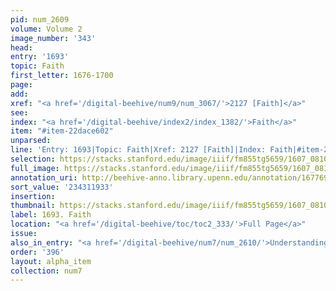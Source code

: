 ```yaml
---
pid: num_2609
volume: Volume 2
image_number: '343'
head:
entry: '1693'
topic: Faith
first_letter: 1676-1700
page:
add:
xref: "<a href='/digital-beehive/num9/num_3067/'>2127 [Faith]</a>"
see:
index: "<a href='/digital-beehive/index2/index_1382/'>Faith</a>"
item: "#item-22dace602"
unparsed:
line: 'Entry: 1693|Topic: Faith|Xref: 2127 [Faith]|Index: Faith|#item-22dace602'
selection: https://stacks.stanford.edu/image/iiif/fm855tg5659/1607_0810/388,1933,2788,610/full/0/default.jpg
full_image: https://stacks.stanford.edu/image/iiif/fm855tg5659/1607_0810/full/full/0/default.jpg
annotation_uri: http://beehive-anno.library.upenn.edu/annotation/1677694126518
sort_value: '234311933'
insertion:
thumbnail: https://stacks.stanford.edu/image/iiif/fm855tg5659/1607_0810/388,1933,600,180/250,/0/default.jpg
label: 1693. Faith
location: "<a href='/digital-beehive/toc/toc2_333/'>Full Page</a>"
issue:
also_in_entry: "<a href='/digital-beehive/num7/num_2610/'>Understanding</a>"
order: '396'
layout: alpha_item
collection: num7
---
```

